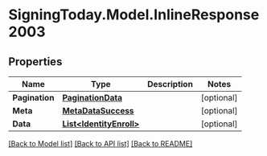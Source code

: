 
# SigningToday.Model.InlineResponse2003

## Properties

Name | Type | Description | Notes
------------ | ------------- | ------------- | -------------
**Pagination** | [**PaginationData**](PaginationData.md) |  | [optional] 
**Meta** | [**MetaDataSuccess**](MetaDataSuccess.md) |  | [optional] 
**Data** | [**List&lt;IdentityEnroll&gt;**](IdentityEnroll.md) |  | [optional] 

[[Back to Model list]](../README.md#documentation-for-models)
[[Back to API list]](../README.md#documentation-for-api-endpoints)
[[Back to README]](../README.md)

